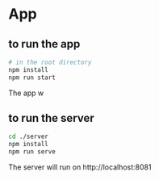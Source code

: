 # App

## to run the app

```bash
# in the root directory
npm install
npm run start
```

The app w


## to run the server

```bash
cd ./server
npm install
npm run serve
```

The server will run on http://localhost:8081